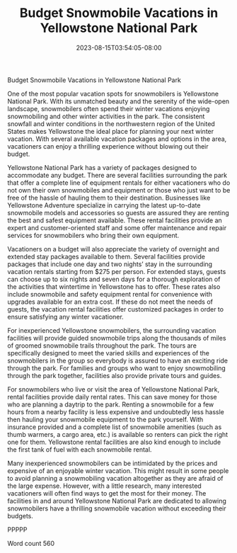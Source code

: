 ﻿---
title: "Budget Snowmobile Vacations in Yellowstone National Park"
date: 2023-08-15T03:54:05-08:00
description: "Snowmobiling TXT Tips for Web Success"
featured_image: "/images/Snowmobiling TXT.jpg"
tags: ["Snowmobiling TXT"]
---

Budget Snowmobile Vacations in Yellowstone National Park

One of the most popular vacation spots for snowmobilers is Yellowstone National Park. With its unmatched beauty and the serenity of the wide-open landscape, snowmobilers often spend their winter vacations enjoying snowmobiling and other winter activities in the park. The consistent snowfall and winter conditions in the northwestern region of the United States makes Yellowstone the ideal place for planning your next winter vacation. With several available vacation packages and options in the area, vacationers can enjoy a thrilling experience without blowing out their budget.

Yellowstone National Park has a variety of packages designed to accommodate any budget. There are several facilities surrounding the park that offer a complete line of equipment rentals for either vacationers who do not own their own snowmobiles and equipment or those who just want to be free of the hassle of hauling them to their destination. Businesses like Yellowstone Adventure specialize in carrying the latest up-to-date snowmobile models and accessories so guests are assured they are renting the best and safest equipment available. These rental facilities provide an expert and customer-oriented staff and some offer maintenance and repair services for snowmobilers who bring their own equipment. 

Vacationers on a budget will also appreciate the variety of overnight and extended stay packages available to them. Several facilities provide packages that include one day and two nights’ stay in the surrounding vacation rentals starting from $275 per person. For extended stays, guests can choose up to six nights and seven days for a thorough exploration of the activities that wintertime in Yellowstone has to offer. These rates also include snowmobile and safety equipment rental for convenience with upgrades available for an extra cost. If these do not meet the needs of guests, the vacation rental facilities offer customized packages in order to ensure satisfying any winter vacationer. 

For inexperienced Yellowstone snowmobilers, the surrounding vacation facilities will provide guided snowmobile trips along the thousands of miles of groomed snowmobile trails throughout the park. The tours are specifically designed to meet the varied skills and experiences of the snowmobilers in the group so everybody is assured to have an exciting ride through the park. For families and groups who want to enjoy snowmobiling through the park together, facilities also provide private tours and guides. 

For snowmobilers who live or visit the area of Yellowstone National Park, rental facilities provide daily rental rates. This can save money for those who are planning a daytrip to the park. Renting a snowmobile for a few hours from a nearby facility is less expensive and undoubtedly less hassle then hauling  your snowmobile equipment to the park yourself. With insurance provided and a complete list of snowmobile amenities (such as thumb warmers, a cargo area, etc.) is available so renters can pick the right one for them. Yellowstone rental facilities are also kind enough to include the first tank of fuel with each snowmobile rental.

Many inexperienced snowmobilers can be intimidated by the prices and expensive of an enjoyable winter vacation. This might result in some people to avoid planning a snowmobiling vacation altogether as they are afraid of the large expense. However, with a little research, many interested vacationers will often find ways to get the most for their money. The facilities in and around Yellowstone National Park are dedicated to allowing snowmobilers have a thrilling snowmobile vacation without exceeding their budgets.

PPPPP

Word count 560

